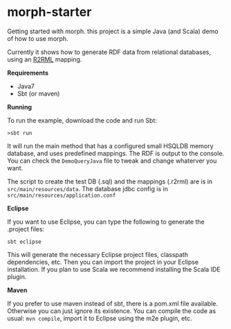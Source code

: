 morph-starter
=============

Getting started with morph. this project is a simple Java (and Scala) demo of how to use morph.

Currently it shows how to generate RDF data from relational databases, using an [R2RML](http://www.w3.org/TR/r2rml/) mapping.

**Requirements**
* Java7
* Sbt (or maven)

**Running**

To run the example, download the code and run Sbt:

```
>sbt run
```

It will run the main method that has a configured small HSQLDB memory database, and uses predefined mappings.
The RDF is output to the console. 
You can check the `DemoQueryJava` file to tweak and change whaterver you want.

The script to create the test DB (.sql) and the mappings (.r2rml) are is in `src/main/resources/data`. 
The database jdbc config is in `src/main/resources/application.conf`

**Eclipse**

If you want to use Eclipse, you can type the following to generate the .project files:
```
sbt eclipse
```

This will generate the necessary Eclipse project files, classpath dependencies, etc. Then you can import the project in your Eclipse installation.
If you plan to use Scala we recommend installing the Scala IDE plugin.

**Maven**

If you prefer to use maven instead of sbt, there is a pom.xml file available. Otherwise you can just ignore its existence.
You can compile the code as usual: `mvn compile`, import it to Eclipse using the m2e plugin, etc.
